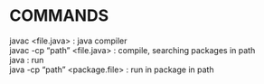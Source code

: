 # COMMANDS  
  
javac <file.java> : java compiler  
javac -cp “path” <file.java> : compile, searching packages in path  
java <file> : run  
java -cp “path” <package.file> : run in package in path  
